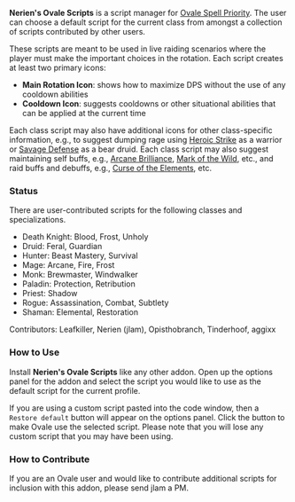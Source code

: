 **Nerien's Ovale Scripts** is a script manager for [Ovale Spell Priority][ovale].  The user can choose a default script for the current class from amongst a collection of scripts contributed by other users.

  [ovale]: http://www.curse.com/addons/wow/ovale

These scripts are meant to be used in live raiding scenarios where the player must make the important choices in the rotation.  Each script creates at least two primary icons:

- **Main Rotation Icon**: shows how to maximize DPS without the use of any cooldown abilities
- **Cooldown Icon**: suggests cooldowns or other situational abilities that can be applied at the current time

Each class script may also have additional icons for other class-specific information, e.g., to suggest dumping rage using [Heroic Strike][] as a warrior or [Savage Defense][] as a bear druid.  Each class script may also suggest maintaining self buffs, e.g., [Arcane Brilliance][], [Mark of the Wild][], etc., and raid buffs and debuffs, e.g., [Curse of the Elements][], etc.

  [Arcane Brilliance]: http://www.wowhead.com/spell=1459
  [Curse of the Elements]: http://www.wowhead.com/spell=1490
  [Heroic Strike]: http://www.wowhead.com/spell=78
  [Mark of the Wild]: http://www.wowhead.com/spell=1126
  [Savage Defense]: http://www.wowhead.com/spell=62606

### Status ###

There are user-contributed scripts for the following classes and specializations.

- Death Knight: Blood, Frost, Unholy
- Druid: Feral, Guardian
- Hunter: Beast Mastery, Survival
- Mage: Arcane, Fire, Frost
- Monk: Brewmaster, Windwalker
- Paladin: Protection, Retribution
- Priest: Shadow
- Rogue: Assassination, Combat, Subtlety
- Shaman: Elemental, Restoration

Contributors: Leafkiller, Nerien (jlam), Opisthobranch, Tinderhoof, aggixx

### How to Use ###

Install **Nerien's Ovale Scripts** like any other addon.  Open up the options panel for the addon and select the script you would like to use as the default script for the current profile.

If you are using a custom script pasted into the code window, then a `Restore default` button will appear on the options panel.  Click the button to make Ovale use the selected script.  Please note that you will lose any custom script that you may have been using.

### How to Contribute ###

If you are an Ovale user and would like to contribute additional scripts for inclusion with this addon, please send jlam a PM.
